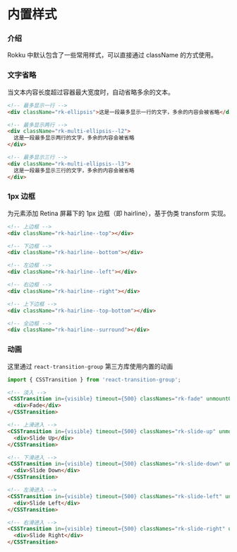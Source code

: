 # 内置样式

### 介绍

Rokku 中默认包含了一些常用样式，可以直接通过 className 的方式使用。

### 文字省略

当文本内容长度超过容器最大宽度时，自动省略多余的文本。

```html
<!-- 最多显示一行 -->
<div className="rk-ellipsis">这是一段最多显示一行的文字，多余的内容会被省略</div>

<!-- 最多显示两行 -->
<div className="rk-multi-ellipsis--l2">
  这是一段最多显示两行的文字，多余的内容会被省略
</div>

<!-- 最多显示三行 -->
<div className="rk-multi-ellipsis--l3">
  这是一段最多显示三行的文字，多余的内容会被省略
</div>
```

### 1px 边框

为元素添加 Retina 屏幕下的 1px 边框（即 hairline），基于伪类 transform 实现。

```html
<!-- 上边框 -->
<div className="rk-hairline--top"></div>

<!-- 下边框 -->
<div className="rk-hairline--bottom"></div>

<!-- 左边框 -->
<div className="rk-hairline--left"></div>

<!-- 右边框 -->
<div className="rk-hairline--right"></div>

<!-- 上下边框 -->
<div className="rk-hairline--top-bottom"></div>

<!-- 全边框 -->
<div className="rk-hairline--surround"></div>
```

### 动画

这里通过 `react-transition-group` 第三方库使用内置的动画

```js
import { CSSTransition } from 'react-transition-group';
```


```html
<!-- 淡入 -->
<CSSTransition in={visible} timeout={500} classNames="rk-fade" unmountOnExit>
  <div>Fade</div>
</CSSTransition>

<!-- 上滑进入 -->
<CSSTransition in={visible} timeout={500} classNames="rk-slide-up" unmountOnExit>
  <div>Slide Up</div>
</CSSTransition>

<!-- 下滑进入 -->
<CSSTransition in={visible} timeout={500} classNames="rk-slide-down" unmountOnExit>
  <div>Slide Down</div>
</CSSTransition>

<!-- 左滑进入 -->
<CSSTransition in={visible} timeout={500} classNames="rk-slide-left" unmountOnExit>
  <div>Slide Left</div>
</CSSTransition>

<!-- 右滑进入 -->
<CSSTransition in={visible} timeout={500} classNames="rk-slide-right" unmountOnExit>
  <div>Slide Right</div>
</CSSTransition>
```
